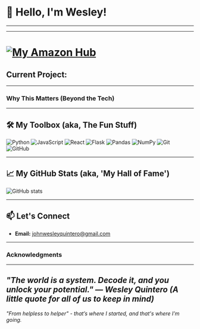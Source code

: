 # 👋 Hello, I'm Wesley!

**   **

---

# [![My Amazon Hub](https://github.com/user-attachments/assets/9d3684ff-287b-4651-a35f-8930c0accdc5)](https://XXX)

## **Current Project:**



---

### **Why This Matters (Beyond the Tech)**


---

## 🛠️ My Toolbox (aka, The Fun Stuff)

![Python](https://img.shields.io/badge/Python-3776AB?style=for-the-badge&logo=python&logoColor=white)
![JavaScript](https://img.shields.io/badge/JavaScript-F7DF1E?style=for-the-badge&logo=javascript&logoColor=black)
![React](https://img.shields.io/badge/React-61DAFB?style=for-the-badge&logo=react&logoColor=black)
![Flask](https://img.shields.io/badge/Flask-000000?style=for-the-badge&logo=flask&logoColor=white)
![Pandas](https://img.shields.io/badge/Pandas-150458?style=for-the-badge&logo=pandas&logoColor=white)
![NumPy](https://img.shields.io/badge/NumPy-013243?style=for-the-badge&logo=numpy&logoColor=white)
![Git](https://img.shields.io/badge/Git-F05032?style=for-the-badge&logo=git&logoColor=white)
![GitHub](https://img.shields.io/badge/GitHub-181717?style=for-the-badge&logo=github&logoColor=white)

---

## 📈 My GitHub Stats (aka, 'My Hall of Fame')

![GitHub stats](https://github-readme-stats.vercel.app/api?username=johnwesleyquintero&show_icons=true&theme=radical)

---

## 📫 Let's Connect

- **Email:** [johnwesleyquintero@gmail.com](mailto:johnwesleyquintero@gmail.com)


---

### Acknowledgments


---

*"The world is a system. Decode it, and you unlock your potential." — Wesley Quintero (A little quote for all of us to keep in mind)*
---
*"From helpless to helper" - that’s where I started, and that's where I’m going.*
